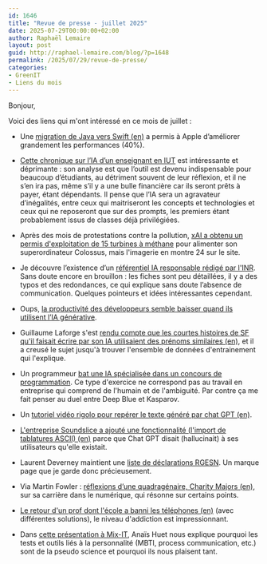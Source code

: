 ```yaml
---
id: 1646
title: "Revue de presse - juillet 2025"
date: 2025-07-29T00:00:00+02:00
author: Raphaël Lemaire
layout: post
guid: http://raphael-lemaire.com/blog/?p=1648
permalink: /2025/07/29/revue-de-presse/
categories:
- GreenIT
- Liens du mois
---
```


Bonjour,

Voici des liens qui m'ont intéressé en ce mois de juillet :

* Une [migration de Java vers Swift (en)](https://www.swift.org/blog/swift-at-apple-migrating-the-password-monitoring-service-from-java/) a permis à Apple d’améliorer grandement les performances (40%).


* [Cette chronique sur l’IA d’un enseignant en IUT](https://grisebouille.net/lhdg28-lia-ne-sen-ira-pas/) est intéressante et déprimante : son analyse est que l’outil est devenu indispensable pour beaucoup d’étudiants, au détriment souvent de leur réflexion, et il ne s’en ira pas, même s’il y a une bulle financière car ils seront prêts à payer, étant dépendants. Il pense que l’IA sera un agravateur d’inégalités, entre ceux qui maitriseront les concepts et technologies et ceux qui ne reposeront que sur des prompts, les premiers étant probablement issus de classes déjà privilégiées.
* Après des mois de protestations contre la pollution, [xAI a obtenu un permis d'exploitation de 15 turbines à méthane](https://intelligence-artificielle.developpez.com/actu/373514/Apres-des-mois-de-protestations-contre-la-pollution-xAI-a-obtenu-un-permis-d-exploitation-de-15-turbines-a-methane-pour-alimenter-son-superordinateur-Colossus-mais-l-imagerie-en-montre-24-sur-le-site/) pour alimenter son superordinateur Colossus, mais l'imagerie en montre 24 sur le site.
* Je découvre l’existence d’un [référentiel IA responsable rédigé par l'INR](https://ref-ia.isit-europe.org/). Sans doute encore en brouillon : les fiches sont peu détaillées, il y a des typos et des redondances, ce qui explique sans doute l’absence de communication. Quelques pointeurs et idées intéressantes cependant.
* Oups, [la productivité des développeurs semble baisser quand ils utilisent l’IA générative](https://next.ink/192648/la-productivite-des-developpeurs-semble-baisser-quand-ils-utilisent-lia-generative/).
* Guillaume Laforge s'est [rendu compte que les courtes histoires de SF qu'il faisait écrire par son IA utilisaient des prénoms similaires (en)](https://glaforge.dev/posts/2025/07/22/the-sci-fi-naming-problem-are-llms-less-creative-than-we-think/), et il a creusé le sujet jusqu'à trouver l'ensemble de données d'entrainement qui l'explique.
* Un programmeur [bat une IA spécialisée dans un concours de programmation](https://www.numerama.com/tech/2035829-apres-10h-de-defi-un-humain-completement-epuise-bat-une-ia-en-competition-de-code.html). Ce type d'exercice ne correspond pas au travail en entreprise qui comprend de l'humain et de l'ambiguité. Par contre ça me fait penser au duel entre Deep Blue et Kasparov.
* Un [tutoriel vidéo rigolo pour repérer le texte généré par chat GPT (en)](https://www.youtube.com/watch?v=9Ch4a6ffPZY).
* [L'entreprise Soundslice a ajouté une fonctionnalité (l'import de tablatures ASCII) (en)](https://www.holovaty.com/writing/chatgpt-fake-feature/) parce que Chat GPT disait (hallucinait) à ses utilisateurs qu'elle existait.

* Laurent Deverney maintient une [liste de déclarations RGESN](https://ldevernay.github.io/green/2024/09/02/rgesn.html). Un marque page que je garde donc précieusement.
* Via Martin Fowler : [réflexions d’une quadragénaire, Charity Majors (en)](https://charity.wtf/2025/07/09/thoughts-on-motivation-and-my-40-year-career/), sur sa carrière dans le numérique, qui résonne sur certains points.
* [Le retour d'un prof dont l'école a banni les téléphones (en)](https://www.afterbabel.com/p/my-school-banned-phones) (avec différentes solutions), le niveau d'addiction est impressionnant.
* Dans [cette présentation à Mix-IT](https://www.youtube.com/watch?v=9l8Q7BTDpuc), Anaïs Huet nous explique pourquoi les tests et outils liés à la personnalité (MBTI, process communication, etc.) sont de la pseudo science et pourquoi ils nous plaisent tant.




